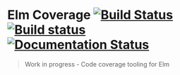 # Elm Coverage [![Build Status](https://travis-ci.org/zwilias/elm-coverage.svg?branch=master)](https://travis-ci.org/zwilias/elm-coverage) [![Build status](https://ci.appveyor.com/api/projects/status/xsarefeowsmffnny?svg=true)](https://ci.appveyor.com/project/zwilias/elm-coverage) [![Documentation Status](https://readthedocs.org/projects/elm-coverage/badge/?version=latest)](http://elm-coverage.readthedocs.io/en/latest/?badge=latest)
> Work in progress - Code coverage tooling for Elm

